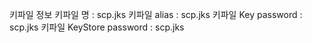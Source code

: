 키파일 정보
키파일 명 : scp.jks
키파일 alias : scp.jks
키파일 Key password : scp.jks
키파일 KeyStore password : scp.jks
